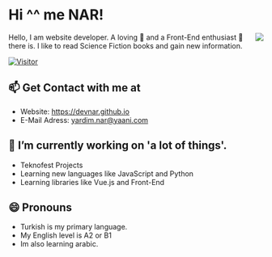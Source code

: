 # Hi ^^ me NAR!
<img align="right" src="https://github-readme-stats.vercel.app/api?username=devnar&show_icons=true&theme=radical"> 
Hello, I am website developer. A loving 💖 and a Front-End enthusiast 🧠 there is. I like to read Science Fiction books and gain new information.
</img>

[![Visitor](https://visitor-badge.laobi.icu/badge?page_id=devnar.devnar)](#) 

## 📫 Get Contact with me at
* Website: https://devnar.github.io
* E-Mail Adress: yardim.nar@yaani.com

## 🔭 I’m currently working on 'a lot of things'.                                        
 * Teknofest Projects                                                   
 * Learning new languages like JavaScript and Python                                    
 * Learning libraries like Vue.js and Front-End                                                        

## 😄 Pronouns
 * Turkish is my primary language.
 * My English level is A2 or B1
 * Im also learning arabic.
